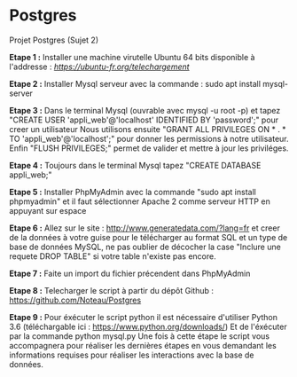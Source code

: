 # Postgres
Projet Postgres (Sujet 2)

__Etape 1 :__  Installer une machine virutelle Ubuntu 64 bits disponible à l'addresse : *https://ubuntu-fr.org/telechargement*

__Etape 2 :__ Installer Mysql serveur avec la commande : sudo apt install mysql-server

__Etape 3 :__ Dans le terminal Mysql (ouvrable avec mysql -u root -p) et tapez "CREATE USER 'appli_web'@'localhost' IDENTIFIED BY 'password';" pour creer un utilisateur
Nous utilisons ensuite "GRANT ALL PRIVILEGES ON * . * TO 'appli_web'@'localhost';" pour donner les permissions à notre utilisateur. Enfin "FLUSH PRIVILEGES;" permet de valider et mettre à jour les priviléges.

__Etape 4 :__ Toujours dans le terminal Mysql tapez "CREATE DATABASE appli_web;"

__Etape 5 :__ Installer PhpMyAdmin avec la commande "sudo apt install phpmyadmin" et il faut sélectionner Apache 2 comme serveur HTTP en appuyant sur espace

__Etape 6 :__ Allez sur le site : http://www.generatedata.com/?lang=fr et creer de la données à votre guise pour le télécharger au format SQL et un type de base de données MySQL, ne pas oublier de décocher la case "Inclure une requete DROP TABLE" si votre table n'existe pas encore.

__Etape 7 :__ Faite un import du fichier précendent dans PhpMyAdmin

__Etape 8 :__ Telecharger le script à partir du dépôt Github : https://github.com/Noteau/Postgres

__Etape 9 :__ Pour éxécuter le script python il est nécessaire d'utiliser Python 3.6 (téléchargable ici : https://www.python.org/downloads/)
Et de l'éxécuter par la commande python mysql.py
Une fois à cette étape le script vous accompagnera pour réaliser les dernières étapes en vous demandant les informations requises pour réaliser les interactions avec la base de données.
